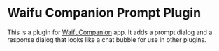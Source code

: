 # Waifu Companion Prompt Plugin
This is a plugin for
[WaifuCompanion](https://github.com/Toshayo/WaifuCompanion) app.
It adds a prompt dialog and a response dialog that looks like
a chat bubble for use in other plugins.
